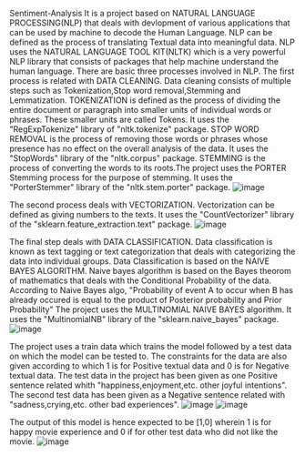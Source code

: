 Sentiment-Analysis
It is a project based on NATURAL LANGUAGE PROCESSING(NLP) that deals with devlopment of various applications that can be used by machine to decode the Human Language.
NLP can be defined as the process of translating Textual data into meaningful data.
NLP uses the NATURAL LANGUAGE TOOL KIT(NLTK) which is a very powerful NLP library that consists of packages that help machine understand the human language.
There are basic three processes involved in NLP.
The first process is related with DATA CLEANING.
Data cleaning consists of multiple steps such as Tokenization,Stop word removal,Stemming and Lemmatization.
TOKENIZATION is defined as the process of dividing the entire document or paragraph into smaller units of individual words or phrases. These smaller units are called Tokens.
It uses the "RegExpTokenize" library of "nltk.tokenize" package.
STOP WORD REMOVAL is the process of removing those words or phrases whose presence has no effect on the overall analysis of the data.
It uses the "StopWords" library of the "nltk.corpus" package.
STEMMING is the process of converting the words to its roots.The project uses the PORTER Stemming process for the purpose of stemming.
It uses the "PorterStemmer" library of the "nltk.stem.porter" package.
![image](https://user-images.githubusercontent.com/70806075/177722870-9777e492-fa2f-43ad-aeee-669c9ce8e2de.png)

The second process deals with VECTORIZATION.
Vectorization can be defined as giving numbers to the texts.
It uses the "CountVectorizer" library of the "sklearn.feature_extraction.text" package.
![image](https://user-images.githubusercontent.com/70806075/177723917-2d6335b8-5cc5-414f-94e6-74878db23109.png)


The final step deals with DATA CLASSIFICATION.
Data classification is known as text tagging or text categorization that deals with categorizing the data into individual groups.
Data Classification is based on the NAIVE BAYES ALGORITHM.
Naive bayes algorithm is based on the Bayes theorom of mathematics that deals with the Conditional Probability of the data.
According to Naive Bayes algo, "Probability of event A to occur when B has already occured is equal to the product of Posterior probability and Prior Probability"
The project uses the MULTINOMIAL NAIVE BAYES algorithm.
It uses the "MultinomialNB" library of the "sklearn.naive_bayes" package.
![image](https://user-images.githubusercontent.com/70806075/177724147-9257ab15-c377-46a3-a2cf-eba4eea81b52.png)


The project uses a train data which trains the model followed by a test data on which the model can be tested to. The constraints for the data are also given according to which 1 is for Positive textual data and 0 is for Negative textual data.
The test data in the project has been given as one Positive sentence related whith "happiness,enjoyment,etc. other joyful intentions".
The second test data has been given as a Negative sentence related with "sadness,crying,etc. other bad experiences".
![image](https://user-images.githubusercontent.com/70806075/177722633-a6102fb3-0bc7-400b-9d09-1ef833728571.png)
![image](https://user-images.githubusercontent.com/70806075/177723800-eb3e479c-cf55-4428-aa80-3f3c5be62234.png)


The output of this model is hence expected to be [1,0] wherein 1 is for happy movie experience and 0 if for other test data who did not like the movie.
![image](https://user-images.githubusercontent.com/70806075/177724250-e8611b15-1159-4ada-91ee-0fb93807c588.png)




